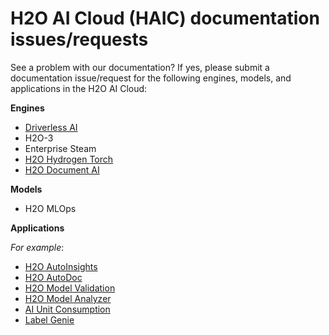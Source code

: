 # H2O AI Cloud (HAIC) documentation issues/requests 


See a problem with our documentation? If yes, please submit a documentation issue/request for the following engines, models, and applications in the H2O AI Cloud: 

**Engines**

- [Driverless AI]()
- H2O-3
- Enterprise Steam 
- [H2O Hydrogen Torch]()
- [H2O Document AI]()


**Models**

- H2O MLOps 


**Applications** 

*For example*:

- [H2O AutoInsights]()
- [H2O AutoDoc]() 
- [H2O Model Validation]()
- [H2O Model Analyzer]() 
- [AI Unit Consumption]()
- [Label Genie]()

